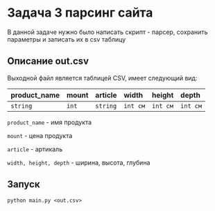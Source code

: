 
# Задача 3 парсинг сайта

В данной задаче нужно было написать скрипт - парсер, сохранить параметры и записать их в csv таблицу

## Описание out.csv

Выходной файл является таблицей CSV, имеет следующий вид:

| product_name | mount | article | width    |height|depth|
|:-------------| :-------          |:--------|:---------|:-------- |:-------- | 
| `string`     | `int`             | `string`  | `int см` |`int см` | `int см`|

`product_name` - имя продукта

`mount` - цена продукта

`article` - артикаль

`width, height, depth` - ширина, высота, глубина


## Запуск

```
python main.py <out.csv>
```




